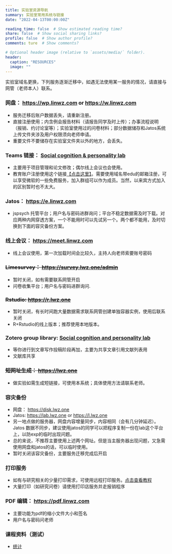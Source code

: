 ```yaml
---
title: 实验室资源导航
summary: 实验室常用系统与链接
date: "2022-04-13T00:00:00Z"

reading_time: false  # Show estimated reading time?
share: false  # Show social sharing links?
profile: false  # Show author profile?
comments: ture  # Show comments?

# Optional header image (relative to `assets/media/` folder).
header:
  caption: "RESOURCES"
  image: ""
---
```


实验室域名更换，下列服务逐渐迁移中，如遇无法使用某一服务的情况，请直接与网管（老师本人）联系。

### 网盘： https://wp.linwz.com or https://w.linwz.com
  - 服务迁移后账户数据丢失，请重新注册。
  - 直接注册使用；内含例会报告材料（请报告同学及时上传）；办事流程说明（报销、约讨论室等）；实验室使用过的问卷材料；部分数据储存和Jatos系统上传文件夹涉及用户权限须向老师申请。
  - 重要文件不要储存在实验室文件夹以外的地方，会丢失。
### Teams 链接： [Social cognition & personality lab](https://teams.microsoft.com/l/team/19%3auaMme6kWnI50sbX8diY7WIAtaXqbqFVtsYi8Avtjkho1%40thread.tacv2/conversations?groupId=b557d371-bd2a-459d-a754-94204c14fb1f&tenantId=a45237dc-3f45-44c3-8315-5bd7a1a73e45)
  - 主要用于项目管理和论文修改；偶尔线上会议也会使用。
  - 教育账户注册使用这个链接[【点击这里】](https://www.microsoft.com/zh-cn/education/products/office)。需要使用域名带edu的邮箱注册，可以享受微软的一些免费服务，加入群组可以作为成员。当然，以来宾方式加入的区别暂时也不太大。
### Jatos： https://e.linwz.com
  - jspsych 托管平台；用户名与密码进群询问；平台不稳定数据需及时下载。对应两种内网穿透方案，一个不能用时可以先试另一个。两个都不能用，及时切换到下面的容灾备份方案。
### 线上会议： https://meet.linwz.com
  - 线上会议使用，第一次加载时间会比较久，主持人向老师索要账号密码
### ~~Limesurvey： https://survey.lwz.one/admin~~
  - 暂时关闭，如有需要联系网管开启
  - 问卷收集平台；用户名与密码进群询问.
### ~~Rstudio: https://r.lwz.one~~
  - 暂时关闭，有长时间跑大量数据需求联系网管创建单独容器实例，使用后联系关闭
  - R+Rstudio的线上版本；推荐使用本地版本。
### Zotero group library: [Social cognition and personality lab](https://www.zotero.org/groups/4978054/lwz-social_cognition_and_personality_lab)
  - 等你进行到文章写作投稿阶段再加，主要为共享文章引用文献列表用
  - 文献库共享
### ~~短网址生成： https://lwz.one~~
  - 做实验如需生成短链接，可使用本系统；具体使用方法请联系老师。

### 容灾备份
- 网盘： https://disk.lwz.one
- Jatos: https://lab.lwz.one or https://l.lwz.one
- 另一地点做的服务器，网盘内容增量同步，内容相同（会有几分钟延迟）。Jatos 数据不同步，建议使用jatos的同学可以把程序复制一份在lab这个平台上，以防exp的临时出现问题。
- 总的来说，不推荐主要使用上述两个网址。但是当主服务器出现问题，又急需使用网盘和jatos的话，可以临时使用。
- 暂时关闭该容灾备份，主要服务迁移完成后开启

### 打印服务
- 如有与研究相关的少量打印需求，可使用远程打印服务。[点击查看教程](/resources/print/index.html)
- 大量打印（如研究问卷）请使用打印店服务并走报销程序

### PDF 编辑： https://pdf.linwz.com
- 主要功能为pdf的缩小文件大小和签名
- 用户名与密码问老师

### 课程资料（测试）
- [统计](/resources/statistics/chap2/index.html)
